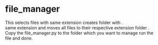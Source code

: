 # file_manager
This selects files with same extension creates folder with .
<br>
same extension and moves all files to their respective extension folder .
<br>
Copy the file_manager.py to the folder which you want to manage run the file and done.
